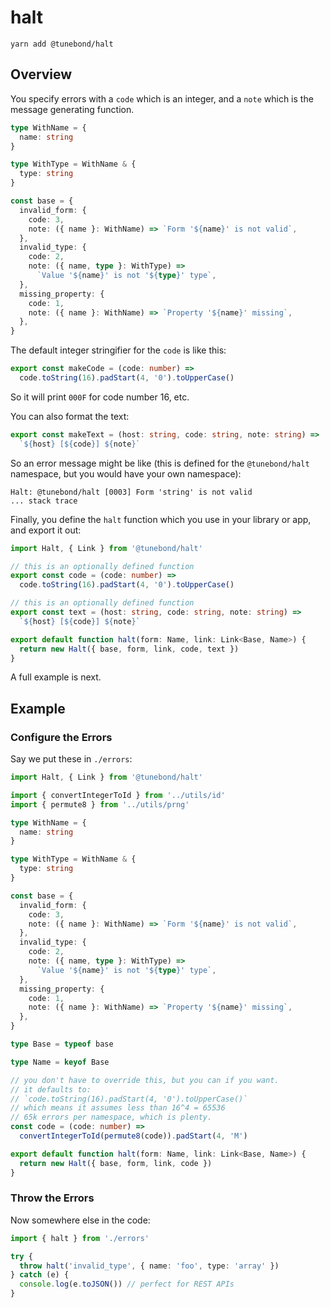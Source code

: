 # halt

```
yarn add @tunebond/halt
```

## Overview

You specify errors with a `code` which is an integer, and a `note` which
is the message generating function.

```ts
type WithName = {
  name: string
}

type WithType = WithName & {
  type: string
}

const base = {
  invalid_form: {
    code: 3,
    note: ({ name }: WithName) => `Form '${name}' is not valid`,
  },
  invalid_type: {
    code: 2,
    note: ({ name, type }: WithType) =>
      `Value '${name}' is not '${type}' type`,
  },
  missing_property: {
    code: 1,
    note: ({ name }: WithName) => `Property '${name}' missing`,
  },
}
```

The default integer stringifier for the `code` is like this:

```ts
export const makeCode = (code: number) =>
  code.toString(16).padStart(4, '0').toUpperCase()
```

So it will print `000F` for code number 16, etc.

You can also format the text:

```ts
export const makeText = (host: string, code: string, note: string) =>
  `${host} [${code}] ${note}`
```

So an error message might be like (this is defined for the
`@tunebond/halt` namespace, but you would have your own namespace):

```
Halt: @tunebond/halt [0003] Form 'string' is not valid
... stack trace
```

Finally, you define the `halt` function which you use in your library or
app, and export it out:

```ts
import Halt, { Link } from '@tunebond/halt'

// this is an optionally defined function
export const code = (code: number) =>
  code.toString(16).padStart(4, '0').toUpperCase()

// this is an optionally defined function
export const text = (host: string, code: string, note: string) =>
  `${host} [${code}] ${note}`

export default function halt(form: Name, link: Link<Base, Name>) {
  return new Halt({ base, form, link, code, text })
}
```

A full example is next.

## Example

### Configure the Errors

Say we put these in `./errors`:

```ts
import Halt, { Link } from '@tunebond/halt'

import { convertIntegerToId } from '../utils/id'
import { permute8 } from '../utils/prng'

type WithName = {
  name: string
}

type WithType = WithName & {
  type: string
}

const base = {
  invalid_form: {
    code: 3,
    note: ({ name }: WithName) => `Form '${name}' is not valid`,
  },
  invalid_type: {
    code: 2,
    note: ({ name, type }: WithType) =>
      `Value '${name}' is not '${type}' type`,
  },
  missing_property: {
    code: 1,
    note: ({ name }: WithName) => `Property '${name}' missing`,
  },
}

type Base = typeof base

type Name = keyof Base

// you don't have to override this, but you can if you want.
// it defaults to:
// `code.toString(16).padStart(4, '0').toUpperCase()`
// which means it assumes less than 16^4 = 65536
// 65k errors per namespace, which is plenty.
const code = (code: number) =>
  convertIntegerToId(permute8(code)).padStart(4, 'M')

export default function halt(form: Name, link: Link<Base, Name>) {
  return new Halt({ base, form, link, code })
}
```

### Throw the Errors

Now somewhere else in the code:

```ts
import { halt } from './errors'

try {
  throw halt('invalid_type', { name: 'foo', type: 'array' })
} catch (e) {
  console.log(e.toJSON()) // perfect for REST APIs
}
```
